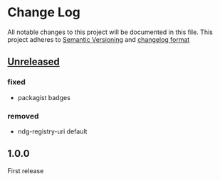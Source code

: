 # Change Log
All notable changes to this project will be documented in this file.
This project adheres to [Semantic Versioning](http://semver.org/) and [changelog format](http://keepachangelog.com/)

## [Unreleased]

### fixed

- packagist badges

### removed

- ndg-registry-uri default

## 1.0.0
First release

[Unreleased]:  https://github.com/linkeddatacenter/BOTK-core/compare/1.0.0...HEAD
[1.0.0]:  https://github.com/linkeddatacenter/BOTK-core/compare/1.0.0...0.0.0